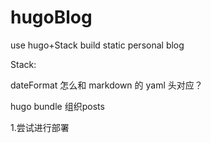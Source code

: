 # hugoBlog
use hugo+Stack
build static personal blog



Stack:

dateFormat 怎么和 markdown 的 yaml 头对应？



hugo bundle 组织posts





1.尝试进行部署
